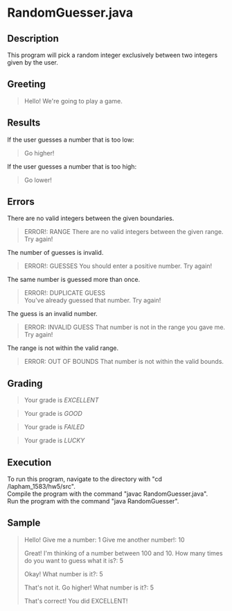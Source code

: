# 	RandomGuesser.java  

## 	Description  

This program will pick a random integer exclusively between two integers given by the user.   

## 	Greeting  

> 	Hello! We're going to play a game. 

## 	Results

If the user guesses a number that is too low:  
> 	Go higher!

If the user guesses a number that is too high:  
> 	Go lower!

## 	Errors  

There are no valid integers between the given boundaries. 
> 	ERROR!: RANGE
> 	There are no valid integers between the given range. Try again!

The number of guesses is invalid.  
> 	ERROR!: GUESSES
> 	You should enter a positive number. Try again!

The same number is guessed more than once.  
> 	ERROR!: DUPLICATE GUESS  
> 	You've already guessed that number. Try again!  

The guess is an invalid number.  
> 	ERROR: INVALID GUESS
> 	That number is not in the range you gave me. Try again!

The range is not within the valid range. 
> 	ERROR: OUT OF BOUNDS
> 	That number is not within the valid bounds. 

## 	Grading

> 	Your grade is *EXCELLENT*

> 	Your grade is *GOOD*

> 	Your grade is *FAILED*

> 	Your grade is *LUCKY*


## 	Execution

To run this program, navigate to the directory with "cd <PATH>/lapham_1583/hw5/src".  
Compile the program with the command "javac RandomGuesser.java".  
Run the program with the command "java RandomGuesser".  

## 	Sample

> 	Hello! 
> 	Give me a number: 1
> 	Give me another number!: 10
> 	
> 	Great! I'm thinking of a number between 100 and 10. 
> 	How many times do you want to guess what it is?: 5
> 	
> 	Okay! 
> 	What number is it?: 5
> 	
> 	That's not it. Go higher!
> 	What number is it?: 5
> 	
> 	That's correct! 
> 	You did EXCELLENT!